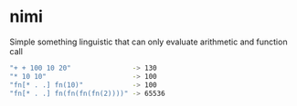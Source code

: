 # nimi

Simple something linguistic that can only evaluate arithmetic and function call

```sh
"+ + 100 10 20"               -> 130
"* 10 10"                     -> 100
"fn[* . .] fn(10)"            -> 100
"fn[* . .] fn(fn(fn(fn(2))))" -> 65536
```
